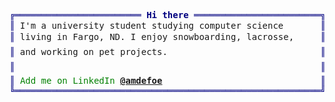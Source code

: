 <pre style="font-family:Menlo,'DejaVu Sans Mono',consolas,'Courier New',monospace"><span style="color: #000080; text-decoration-color: #000080">╔════════════════════════ </span><span style="color: #000080; text-decoration-color: #000080; font-weight: bold">Hi there</span><span style="color: #000080; text-decoration-color: #000080"> ════════════════════════╗</span> 🤓 Anthony DeFoe          
<span style="color: #000080; text-decoration-color: #000080">║</span> I'm a university student studying computer science       <span style="color: #000080; text-decoration-color: #000080">║</span> <span style="color: #008080; text-decoration-color: #008080">┣━━ </span>Projects      
<span style="color: #000080; text-decoration-color: #000080">║</span> living in Fargo, ND. I enjoy snowboarding, lacrosse,     <span style="color: #000080; text-decoration-color: #000080">║</span> <span style="color: #008080; text-decoration-color: #008080">┃   </span><span style="color: #008000; text-decoration-color: #008000">┣━━ </span>⭐ <a href="https://github.com/defoeam/kvs">kvs</a>            
<span style="color: #000080; text-decoration-color: #000080">║</span> and working on pet projects.                             <span style="color: #000080; text-decoration-color: #000080">║</span> <span style="color: #008080; text-decoration-color: #008080">┃   </span><span style="color: #008000; text-decoration-color: #008000">┣━━ </span>⭐ <a href="https://github.com/defoeam/Sigma4">Sigma4</a>    
<span style="color: #000080; text-decoration-color: #000080">║</span>                                                          <span style="color: #000080; text-decoration-color: #000080">║</span> <span style="color: #008080; text-decoration-color: #008080">┃   </span><span style="color: #008000; text-decoration-color: #008000">┗━━ </span>⭐ <a href="https://github.com/defoeam/MarketMock">MarketMock</a>          
<span style="color: #000080; text-decoration-color: #000080">║</span> <span style="color: #008000; text-decoration-color: #008000">Add me on LinkedIn </span><span style="color: #008000; text-decoration-color: #008000; font-weight: bold"><a href="https://linkedin.com/in/amdefoe">@amdefoe</a></span>                              <span style="color: #000080; text-decoration-color: #000080">║</span> <span style="color: #008080; text-decoration-color: #008080">┣━━ </span>🔧 Full-stack developer
<span style="color: #000080; text-decoration-color: #000080">╚══════════════════════════════════════════════════════════╝</span> <span style="color: #008080; text-decoration-color: #008080">┗━━ </span>📘 Full-time student            
</pre>

